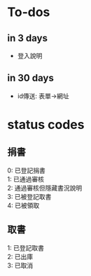 # To-dos
## in 3 days
- 登入說明
## in 30 days
- id傳送: 表單->網址
# status codes
## 捐書
0: 已登記捐書\
1: 已通過審核\
2: 通過審核但隱藏書況說明\
3: 已被登記取書\
4: 已被領取

## 取書
1: 已登記取書\
2: 已出庫\
3: 已取消